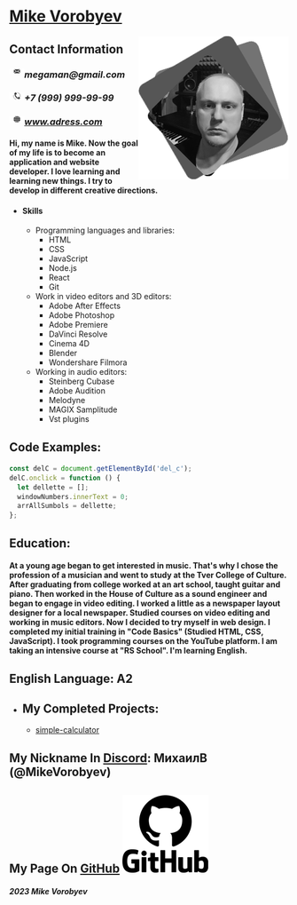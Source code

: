 # [Mike Vorobyev](https://github.com/MikeVorobyev)

<img style="float: right;" src="https://github.com/MikeVorobyev/rsschool-cv/blob/gh-pages/assets/avatar.png">

## Contact Information

### <img style="float: left;" src="https://github.com/MikeVorobyev/rsschool-cv/blob/gh-pages/assets/Mail.png"> _megaman@gmail.com_

### <img style="float: left;" src="https://github.com/MikeVorobyev/rsschool-cv/blob/gh-pages/assets/Tel.png"> _+7 (999) 999-99-99_

### <img style="float: left;" src="https://github.com/MikeVorobyev/rsschool-cv/blob/gh-pages/assets/www.png"> _www.adress.com_

#### Hi, my name is Mike. Now the goal of my life is to become an application and website developer. I love learning and learning new things. I try to develop in different creative directions.

- #### Skills
  - Programming languages and libraries:
    - HTML
    - CSS
    - JavaScript
    - Node.js
    - React
    - Git
  - Work in video editors and 3D editors:
    - Adobe After Effects
    - Adobe Photoshop
    - Adobe Premiere
    - DaVinci Resolve
    - Cinema 4D
    - Blender
    - Wondershare Filmora
  - Working in audio editors:
    - Steinberg Cubase
    - Adobe Audition
    - Melodyne
    - MAGIX Samplitude
    - Vst plugins

## Code Examples:

```javascript
const delC = document.getElementById('del_c');
delC.onclick = function () {
  let dellette = [];
  windowNumbers.innerText = 0;
  arrAllSumbols = dellette;
};
```

## Education:

#### At a young age began to get interested in music. That's why I chose the profession of a musician and went to study at the Tver College of Culture. After graduating from college worked at an art school, taught guitar and piano. Then worked in the House of Culture as a sound engineer and began to engage in video editing. I worked a little as a newspaper layout designer for a local newspaper. Studied courses on video editing and working in music editors. Now I decided to try myself in web design. I completed my initial training in "Code Basics" (Studied HTML, CSS, JavaScript). I took programming courses on the YouTube platform. I am taking an intensive course at "RS School". I'm learning English.

## English Language: A2

- ## My Completed Projects:
  - [simple-calculator](https://mikevorobyev.github.io/simple-calculator-/)

## My Nickname In [Discord](https://discord.com/channels/@me): МихаилВ (@MikeVorobyev)

## My Page On [GitHub](https://github.com/MikeVorobyev) ![GitHab](https://github.com/MikeVorobyev/rsschool-cv/blob/gh-pages/assets/GitHub-Logo.png)

##### 2023 Mike Vorobyev
